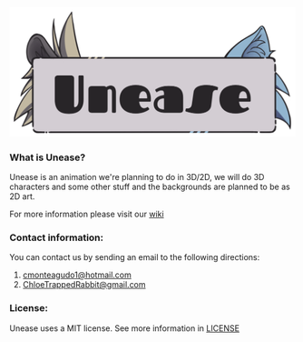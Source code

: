 ![Banner](https://github.com/ChloeTrappedRabbit/GrumpyC4t/blob/master/WikiResources/UneaseBanner.png?raw=true
)

### What is Unease?
Unease is an animation we're planning to do in 3D/2D, we will do 3D characters and some other stuff and the backgrounds are planned to be as 2D art.

For more information please visit our 
[wiki](https://github.com/ChloeTrappedRabbit/GrumpyC4t/wiki)

### Contact information:
 You can contact us by sending an email to the following directions:
 1. cmonteagudo1@hotmail.com
 1. ChloeTrappedRabbit@gmail.com

### License:
Unease uses a MIT license. See more information in [LICENSE](https://github.com/ChloeTrappedRabbit/GrumpyC4t/blob/master/LICENSE)
